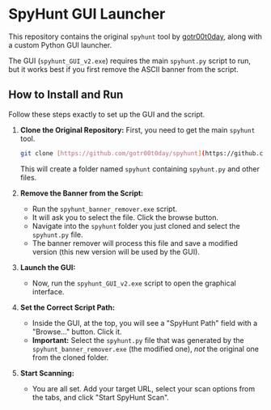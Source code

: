 # SpyHunt GUI Launcher

This repository contains the original `spyhunt` tool by [gotr00t0day](https://github.com/gotr00t0day/spyhunt), along with a custom Python GUI launcher.

The GUI (`spyhunt_GUI_v2.exe`) requires the main `spyhunt.py` script to run, but it works best if you first remove the ASCII banner from the script.

## How to Install and Run

Follow these steps exactly to set up the GUI and the script.

1.  **Clone the Original Repository:**
    First, you need to get the main `spyhunt` tool.
    ```bash
    git clone [https://github.com/gotr00t0day/spyhunt](https://github.com/gotr00t0day/spyhunt)
    ```
    This will create a folder named `spyhunt` containing `spyhunt.py` and other files.

2.  **Remove the Banner from the Script:**
    * Run the `spyhunt_banner_remover.exe` script.
    * It will ask you to select the file. Click the browse button.
    * Navigate into the `spyhunt` folder you just cloned and select the `spyhunt.py` file.
    * The banner remover will process this file and save a modified version (this new version will be used by the GUI).

3.  **Launch the GUI:**
    * Now, run the `spyhunt_GUI_v2.exe` script to open the graphical interface.

4.  **Set the Correct Script Path:**
    * Inside the GUI, at the top, you will see a "SpyHunt Path" field with a "Browse..." button. Click it.
    * **Important:** Select the `spyhunt.py` file that was generated by the `spyhunt_banner_remover.exe` (the modified one), *not* the original one from the cloned folder.

5.  **Start Scanning:**
    * You are all set. Add your target URL, select your scan options from the tabs, and click "Start SpyHunt Scan".
